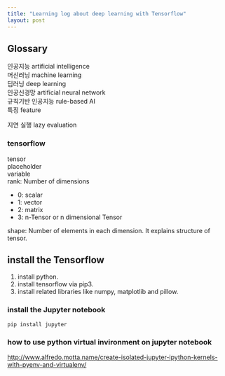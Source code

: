 ```yaml
---
title: "Learning log about deep learning with Tensorflow"
layout: post
---
```


## Glossary

인공지능 artificial intelligence  
머신러닝 machine learning  
딥러닝 deep learning  
인공신경망 artificial neural network  
규칙기반 인공지능 rule-based AI  
특징 feature  

지연 실행 lazy evaluation  


### tensorflow

tensor  
placeholder  
variable  
rank: Number of dimensions  
- 0: scalar
- 1: vector
- 2: matrix
- 3: n-Tensor or n dimensional Tensor

shape: Number of elements in each dimension. It explains structure of tensor.  


## install the Tensorflow

1. install python.  
2. install tensorflow via pip3.  
3. install related libraries like numpy, matplotlib and pillow.  


### install the Jupyter notebook

~~~
pip install jupyter
~~~


### how to use python virtual invironment on jupyter notebook

http://www.alfredo.motta.name/create-isolated-jupyter-ipython-kernels-with-pyenv-and-virtualenv/  

